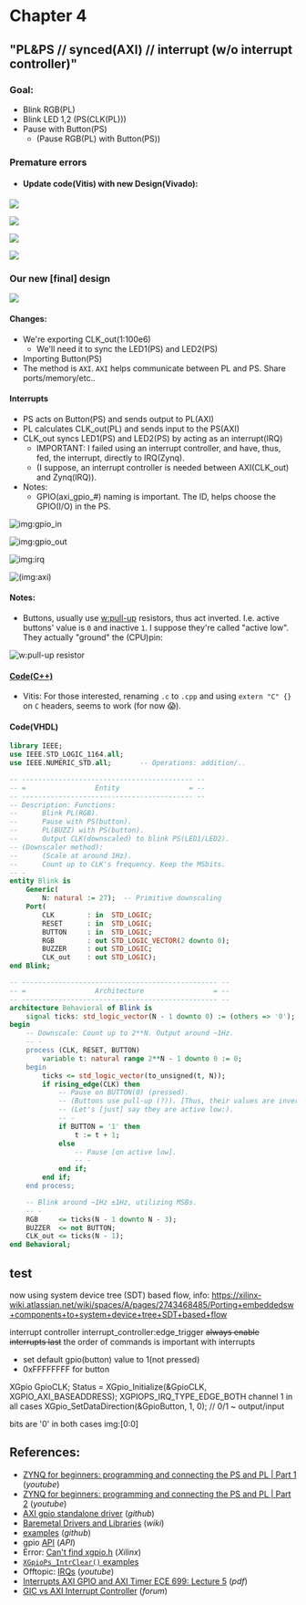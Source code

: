 # Chapter 4

## "PL&PS // synced(AXI) // interrupt (w/o interrupt controller)"

### Goal:
* Blink RGB(PL)
* Blink LED 1,2 (PS(CLK(PL)))
* Pause with Button(PS)
    * (Pause RGB(PL) with Button(PS))

### Premature errors
* #### Update code(Vitis) with new Design(Vivado):

![](images/xsa.1.jpg)

![](images/xsa.2.jpg)

![](images/xsa.3.jpg)

![](images/xsa.4.jpg)

### Our new [final] design

![](images/block.design.svg)

#### Changes:

* We're exporting CLK_out(1:100e6)
    * We'll need it to sync the LED1(PS) and LED2(PS)
* Importing Button(PS)
* The method is `AXI`. `AXI` helps communicate between PL and PS. Share ports/memory/etc..

#### Interrupts

* PS acts on Button(PS) and sends output to PL(AXI)
* PL calculates CLK_out(PL) and sends input to the PS(AXI)
* CLK_out syncs LED1(PS) and LED2(PS) by acting as an interrupt(IRQ)
    * IMPORTANT: I failed using an interrupt controller, and have, thus, fed, the interrupt, directly to IRQ(Zynq).
    * (I suppose, an interrupt controller is needed between AXI(CLK_out) and Zynq(IRQ)).
* Notes:
    * GPIO(axi_gpio_#) naming is important. The ID, helps choose the GPIO(I/O) in the PS.

![](images/gpio.1.jpg "img:gpio_in")

![](images/gpio.2.jpg "img:gpio_out")

![](images/irq.jpg "img:irq")

![](images/axi.jpg "(img:axi)")

#### Notes:

* Buttons, usually use [w:pull-up](https://en.wikipedia.org/wiki/Pull-up_resistor) resistors, thus act inverted. I.e. active buttons' value is `0` and inactive `1`. I suppose they're called "active low". They actually "ground" the (CPU)pin:

![](https://upload.wikimedia.org/wikipedia/commons/5/5a/Pullup_Resistor.png "w:pull-up resistor")

#### [Code(C++)](code)

* Vitis: For those interested, renaming `.c` to `.cpp` and using `extern "C" {}` on `C` headers, seems to work (for now 😱).

#### Code(VHDL)

```vhdl
library IEEE;
use IEEE.STD_LOGIC_1164.all;
use IEEE.NUMERIC_STD.all;       -- Operations: addition/..

-- ------------------------------------------ --
-- =                 Entity                 = --
-- ------------------------------------------ --
-- Description: Functions:
--      Blink PL(RGB).
--      Pause with PS(button).
--      PL(BUZZ) with PS(button).
--      Output CLK(downscaled) to blink PS(LED1/LED2).
-- (Downscaler method):
--      (Scale at around 1Hz).
--      Count up to CLK's frequency. Keep the MSbits.
-- -
entity Blink is
    Generic(
        N: natural := 27);  -- Primitive downscaling
    Port(
        CLK        : in  STD_LOGIC;
        RESET      : in  STD_LOGIC;
        BUTTON     : in  STD_LOGIC;
    	RGB        : out STD_LOGIC_VECTOR(2 downto 0);
    	BUZZER     : out STD_LOGIC;
    	CLK_out    : out STD_LOGIC);
end Blink;

-- ------------------------------------------------ --
-- =                 Architecture                 = --
-- ------------------------------------------------ --
architecture Behavioral of Blink is
    signal ticks: std_logic_vector(N - 1 downto 0) := (others => '0'); -- downscale to ~1b0Hz
begin
    -- Downscale: Count up to 2**N. Output around ~1Hz.
    -- -
    process (CLK, RESET, BUTTON)
        variable t: natural range 2**N - 1 downto 0 := 0;
    begin
        ticks <= std_logic_vector(to_unsigned(t, N));
        if rising_edge(CLK) then
            -- Pause on BUTTON(0) (pressed).
            -- (Buttons use pull-up (?)). [Thus, their values are inverted]..
            -- (Let's [just] say they are active low:).
            -- -
            if BUTTON = '1' then
                t := t + 1;
            else
                -- Pause [on active low].
                -- -
            end if;
        end if;
    end process;

    -- Blink around ~1Hz ±1Hz, utilizing MSBs.
    -- -
    RGB     <= ticks(N - 1 downto N - 3);
    BUZZER  <= not BUTTON;
    CLK_out <= ticks(N - 1);
end Behavioral;
```

## test

now using system device tree (SDT) based flow, info: https://xilinx-wiki.atlassian.net/wiki/spaces/A/pages/2743468485/Porting+embeddedsw+components+to+system+device+tree+SDT+based+flow

interrupt controller
interrupt_controller:edge_trigger
~~always enable interrupts last~~
the order of commands is important with interrupts

* set default gpio(button) value to 1(not pressed)
* 0xFFFFFFFF for button

XGpio GpioCLK;
Status = XGpio_Initialize(&GpioCLK, XGPIO_AXI_BASEADDRESS);
XGPIOPS_IRQ_TYPE_EDGE_BOTH
channel 1 in all cases
XGpio_SetDataDirection(&GpioButton, 1, 0);  // 0/1 ~ output/input

bits are '0' in both cases img:[0:0] 

## References:
* [ZYNQ for beginners: programming and connecting the PS and PL | Part 1](https://youtu.be/_odNhKOZjEo) (*youtube*)
* [ZYNQ for beginners: programming and connecting the PS and PL | Part 2](https://youtu.be/AOy5l36DroY) (*youtube*)
* [AXI gpio standalone driver](https://github.com/Xilinx/embeddedsw/tree/master/XilinxProcessorIPLib/drivers/gpio) (*github*)
* [Baremetal Drivers and Libraries](https://xilinx-wiki.atlassian.net/wiki/spaces/A/pages/18841745/Baremetal+Drivers+and+Libraries) (*wiki*)
* [examples](https://github.com/Xilinx/embeddedsw/tree/master/XilinxProcessorIPLib/drivers/gpio/examples) (*github*)
* gpio [API](https://xilinx.github.io/embeddedsw.github.io/gpio/doc/html/api/group__gpio.html) (*API*)
* Error: [Can't find xgpio.h](https://support.xilinx.com/s/question/0D52E00006hpTGBSA2/cant-find-xgpioh-xtmrctrh?language=en_US) (*Xilinx*)
* [`XGpioPs_IntrClear()` examples](https://cpp.hotexamples.com/examples/-/-/XGpioPs_IntrClear/cpp-xgpiops_intrclear-function-examples.html)
* Offtopic: [IRQs](https://youtu.be/luD2y81pD8s) (*youtube*)
* [Interrupts AXI GPIO and AXI Timer ECE 699: Lecture 5](https://people-ece.vse.gmu.edu/coursewebpages/ECE/ECE699_SW_HW/S16/viewgraphs/ECE699_lecture_5.pdf) (*pdf*)
* [GIC vs AXI Interrupt Controller](https://community.element14.com/technologies/fpga-group/f/forum/50536/gic-vs-axi-interrupt-controller/195430) (*forum*)